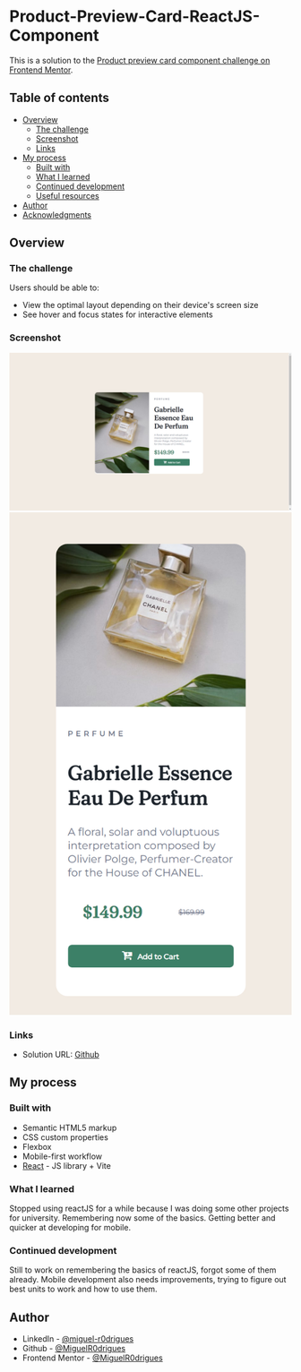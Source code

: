 # Product-Preview-Card-ReactJS-Component

This is a solution to the [Product preview card component challenge on Frontend Mentor](https://www.frontendmentor.io/challenges/product-preview-card-component-GO7UmttRfa).

## Table of contents

- [Overview](#overview)
  - [The challenge](#the-challenge)
  - [Screenshot](#screenshot)
  - [Links](#links)
- [My process](#my-process)
  - [Built with](#built-with)
  - [What I learned](#what-i-learned)
  - [Continued development](#continued-development)
  - [Useful resources](#useful-resources)
- [Author](#author)
- [Acknowledgments](#acknowledgments)

## Overview

### The challenge

Users should be able to:

- View the optimal layout depending on their device's screen size
- See hover and focus states for interactive elements

### Screenshot

![](./screenshot.png)
![](./screenshot_mobile.png)

### Links

- Solution URL: [Github](https://github.com/MiguelR0drigues/Product-Preview-Card-ReactJS-Component)

## My process

### Built with

- Semantic HTML5 markup
- CSS custom properties
- Flexbox
- Mobile-first workflow
- [React](https://reactjs.org/) - JS library + Vite

### What I learned

Stopped using reactJS for a while because I was doing some other projects for university. Remembering now some of the basics.
Getting better and quicker at developing for mobile.

### Continued development

Still to work on remembering the basics of reactJS, forgot some of them already.
Mobile development also needs improvements, trying to figure out best units to work and how to use them.

## Author

- LinkedIn - [@miguel-r0drigues](https://www.linkedin.com/in/miguel-r0drigues/)
- Github - [@MiguelR0drigues](https://github.com/MiguelR0drigues)
- Frontend Mentor - [@MiguelR0drigues](https://www.frontendmentor.io/profile/MiguelR0drigues)
